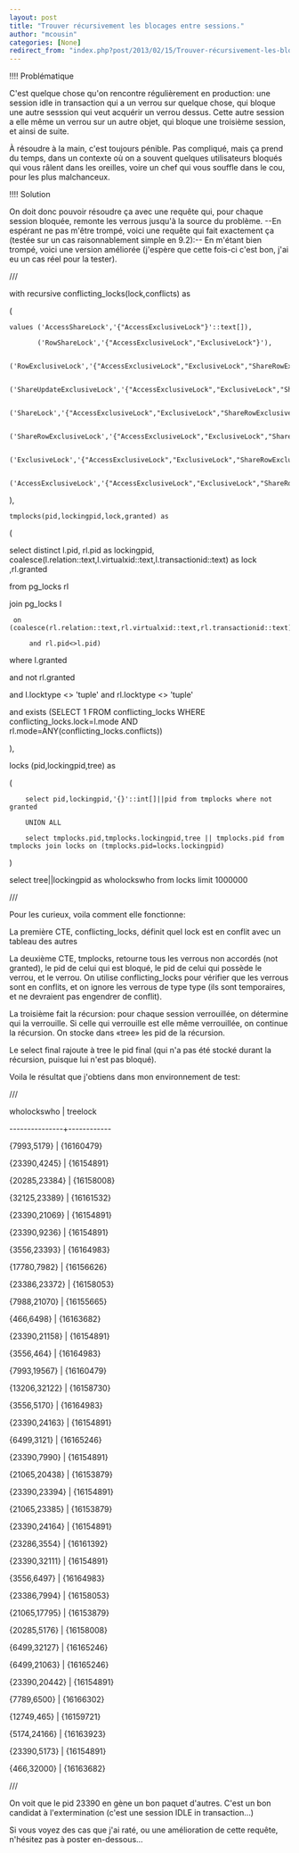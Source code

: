 ```yaml
---
layout: post
title: "Trouver récursivement les blocages entre sessions."
author: "mcousin"
categories: [None]
redirect_from: "index.php?post/2013/02/15/Trouver-récursivement-les-blocages-entre-sessions."
---
```





<!--more-->


!!!! Problématique



C'est quelque chose qu'on rencontre régulièrement en production: une session idle in transaction qui a un verrou sur quelque chose, qui bloque une autre sesssion qui veut acquérir un verrou dessus. Cette autre session a elle même un verrou sur un autre objet, qui bloque une troisième session, et ainsi de suite.



À résoudre à la main, c'est toujours pénible. Pas compliqué, mais ça prend du temps, dans un contexte où on a souvent quelques utilisateurs bloqués qui vous râlent dans les oreilles, voire un chef qui vous souffle dans le cou, pour les plus malchanceux.



!!!! Solution



On doit donc pouvoir résoudre ça avec une requête qui, pour chaque session bloquée, remonte les verrous jusqu'à la source du problème. --En espérant ne pas m'être trompé, voici une requête qui fait exactement ça (testée sur un cas raisonnablement simple en 9.2):-- En m'étant bien trompé, voici une version améliorée (j'espère que cette fois-ci c'est bon, j'ai eu un cas réel pour la tester).



///

with recursive conflicting_locks(lock,conflicts) as

  (

    values ('AccessShareLock','{"AccessExclusiveLock"}'::text[]),

           ('RowShareLock','{"AccessExclusiveLock","ExclusiveLock"}'),

           ('RowExclusiveLock','{"AccessExclusiveLock","ExclusiveLock","ShareRowExclusiveLock","ShareLock"}'),

           ('ShareUpdateExclusiveLock','{"AccessExclusiveLock","ExclusiveLock","ShareRowExclusiveLock","ShareLock","ShareUpdateExclusiveLock"}'),

           ('ShareLock','{"AccessExclusiveLock","ExclusiveLock","ShareRowExclusiveLock","ShareUpdateExclusiveLock","RowExclusiveLock"}'),

           ('ShareRowExclusiveLock','{"AccessExclusiveLock","ExclusiveLock","ShareRowExclusiveLock","ShareLock","ShareUpdateExclusiveLock","RowExclusiveLock"}'),

           ('ExclusiveLock','{"AccessExclusiveLock","ExclusiveLock","ShareRowExclusiveLock","ShareLock","ShareUpdateExclusiveLock","RowExclusiveLock","RowShareLock"}'),

           ('AccessExclusiveLock','{"AccessExclusiveLock","ExclusiveLock","ShareRowExclusiveLock","ShareLock","ShareUpdateExclusiveLock","RowExclusiveLock","RowShareLock","AccessShareLock"}')

  ),

    tmplocks(pid,lockingpid,lock,granted) as

  (

   select distinct l.pid, rl.pid as lockingpid, coalesce(l.relation::text,l.virtualxid::text,l.transactionid::text) as lock ,rl.granted

   from pg_locks rl

   join pg_locks l

     on (coalesce(rl.relation::text,rl.virtualxid::text,rl.transactionid::text)=coalesce(l.relation::text,l.virtualxid::text,l.transactionid::text)

         and rl.pid<>l.pid)

   where l.granted

   and not rl.granted

   and l.locktype <> 'tuple' and rl.locktype <> 'tuple'

   and exists (SELECT 1 FROM conflicting_locks WHERE conflicting_locks.lock=l.mode AND rl.mode=ANY(conflicting_locks.conflicts))

),

   locks (pid,lockingpid,tree) as

  (

        select pid,lockingpid,'{}'::int[]||pid from tmplocks where not granted

        UNION ALL

        select tmplocks.pid,tmplocks.lockingpid,tree || tmplocks.pid from tmplocks join locks on (tmplocks.pid=locks.lockingpid)

  )

select tree||lockingpid as wholockswho from locks limit 1000000

///



Pour les curieux, voila comment elle fonctionne:



La première CTE, conflicting_locks, définit quel lock est en conflit avec un tableau des autres



La deuxième CTE, tmplocks, retourne tous les verrous non accordés (not granted), le pid de celui qui est bloqué, le pid de celui qui possède le verrou, et le verrou. On utilise conflicting_locks pour vérifier que les verrous sont en conflits, et on ignore les verrous de type type (ils sont temporaires, et ne devraient pas engendrer de conflit).



La troisième fait la récursion: pour chaque session verrouillée, on détermine qui la verrouille. Si celle qui verrouille est elle même verrouillée, on continue la récursion. On stocke dans «tree» les pid de la récursion.



Le select final rajoute à tree le pid final (qui n'a pas été stocké durant la récursion, puisque lui n'est pas bloqué).



Voila le résultat que j'obtiens dans mon environnement de test:



///

  wholockswho  |  treelock  

---------------+------------

 {7993,5179}   | {16160479}

 {23390,4245}  | {16154891}

 {20285,23384} | {16158008}

 {32125,23389} | {16161532}

 {23390,21069} | {16154891}

 {23390,9236}  | {16154891}

 {3556,23393}  | {16164983}

 {17780,7982}  | {16156626}

 {23386,23372} | {16158053}

 {7988,21070}  | {16155665}

 {466,6498}    | {16163682}

 {23390,21158} | {16154891}

 {3556,464}    | {16164983}

 {7993,19567}  | {16160479}

 {13206,32122} | {16158730}

 {3556,5170}   | {16164983}

 {23390,24163} | {16154891}

 {6499,3121}   | {16165246}

 {23390,7990}  | {16154891}

 {21065,20438} | {16153879}

 {23390,23394} | {16154891}

 {21065,23385} | {16153879}

 {23390,24164} | {16154891}

 {23286,3554}  | {16161392}

 {23390,32111} | {16154891}

 {3556,6497}   | {16164983}

 {23386,7994}  | {16158053}

 {21065,17795} | {16153879}

 {20285,5176}  | {16158008}

 {6499,32127}  | {16165246}

 {6499,21063}  | {16165246}

 {23390,20442} | {16154891}

 {7789,6500}   | {16166302}

 {12749,465}   | {16159721}

 {5174,24166}  | {16163923}

 {23390,5173}  | {16154891}

 {466,32000}   | {16163682}

///



On voit que le pid 23390 en gène un bon paquet d'autres. C'est un bon candidat à l'extermination (c'est une session IDLE in transaction…)



Si vous voyez des cas que j'ai raté, ou une amélioration de cette requête, n'hésitez pas à poster en-dessous…